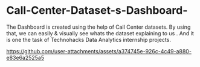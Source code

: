 # Call-Center-Dataset-s-Dashboard-
The Dashboard is created using the help of Call Center datasets. By using that, we can easily &amp; visually see whats the dataset explaining to us . And it is one the task of Technohacks Data Analytics internship projects.



https://github.com/user-attachments/assets/a374745e-926c-4c49-a880-e83e6a2525a5


